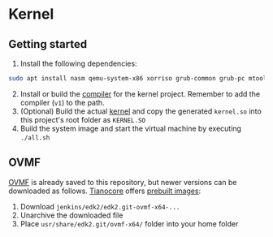 # Kernel

## Getting started
1. Install the following dependencies:
```bash
sudo apt install nasm qemu-system-x86 xorriso grub-common grub-pc mtools clang lld make
```
2. Install or build the [compiler](https://github.com/lehtojo/vivid-2) for the kernel project. Remember to add the compiler (`v1`) to the path.
3. (Optional) Build the actual [kernel](https://github.com/lehtojo/kernel/) and copy the generated `kernel.so` into this project's root folder as `KERNEL.SO`
4. Build the system image and start the virtual machine by executing `./all.sh`

## OVMF
[OVMF](https://github.com/tianocore/tianocore.github.io/wiki/How-to-run-OVMF) is already saved to this repository, but newer versions can be downloaded as follows. [Tianocore](https://github.com/tianocore/tianocore.github.io) offers [prebuilt images](https://www.kraxel.org/repos/):

1. Download `jenkins/edk2/edk2.git-ovmf-x64-...`
2. Unarchive the downloaded file
3. Place `usr/share/edk2.git/ovmf-x64/` folder into your home folder
